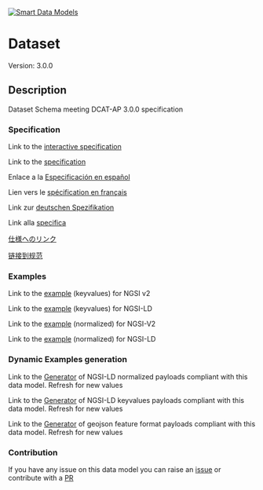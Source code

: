 [![Smart Data Models](https://smartdatamodels.org/wp-content/uploads/2022/01/SmartDataModels_logo.png "Logo")](https://smartdatamodels.org)

# Dataset
Version: 3.0.0

## Description 

Dataset Schema meeting DCAT-AP 3.0.0 specification
### Specification

Link to the [interactive specification](https://swagger.lab.fiware.org/?url=https://smart-data-models.github.io/dataModel.DCAT-AP/Dataset/swagger.yaml)

Link to the [specification](https://github.com/smart-data-models/dataModel.DCAT-AP/blob/master/Dataset/doc/spec.md)

Enlace a la [Especificación en español](https://github.com/smart-data-models/dataModel.DCAT-AP/blob/master/Dataset/doc/spec_ES.md)

Lien vers le [spécification en français](https://github.com/smart-data-models/dataModel.DCAT-AP/blob/master/Dataset/doc/spec_FR.md)

Link zur [deutschen Spezifikation](https://github.com/smart-data-models/dataModel.DCAT-AP/blob/master/Dataset/doc/spec_DE.md)

Link alla [specifica](https://github.com/smart-data-models/dataModel.DCAT-AP/blob/master/Dataset/doc/spec_IT.md)

[仕様へのリンク](https://github.com/smart-data-models/dataModel.DCAT-AP/blob/master/Dataset/doc/spec_JA.md)

[链接到规范](https://github.com/smart-data-models/dataModel.DCAT-AP/blob/master/Dataset/doc/spec_ZH.md)
### Examples

Link to the [example](https://smart-data-models.github.io/dataModel.DCAT-AP/Dataset/examples/example.json) (keyvalues) for NGSI v2

Link to the [example](https://smart-data-models.github.io/dataModel.DCAT-AP/Dataset/examples/example.jsonld) (keyvalues) for NGSI-LD

Link to the [example](https://smart-data-models.github.io/dataModel.DCAT-AP/Dataset/examples/example-normalized.json) (normalized) for NGSI-V2

Link to the [example](https://smart-data-models.github.io/dataModel.DCAT-AP/Dataset/examples/example-normalized.jsonld) (normalized) for NGSI-LD
### Dynamic Examples generation

Link to the [Generator](https://smartdatamodels.org/extra/ngsi-ld_generator.php?schemaUrl=https://raw.githubusercontent.com/smart-data-models/dataModel.DCAT-AP/master/Dataset/schema.json&email=info@smartdatamodels.org) of NGSI-LD normalized payloads compliant with this data model. Refresh for new values

Link to the [Generator](https://smartdatamodels.org/extra/ngsi-ld_generator_keyvalues.php?schemaUrl=https://raw.githubusercontent.com/smart-data-models/dataModel.DCAT-AP/master/Dataset/schema.json&email=info@smartdatamodels.org) of NGSI-LD keyvalues payloads compliant with this data model. Refresh for new values

Link to the [Generator](https://smartdatamodels.org/extra/geojson_features_generator.php?schemaUrl=https://raw.githubusercontent.com/smart-data-models/dataModel.DCAT-AP/master/Dataset/schema.json&email=info@smartdatamodels.org) of geojson feature format payloads compliant with this data model. Refresh for new values
### Contribution

 If you have any issue on this data model you can raise an [issue](https://github.com/smart-data-models/dataModel.DCAT-AP/issues)  or contribute with a [PR](https://github.com/smart-data-models/dataModel.DCAT-AP/pulls)